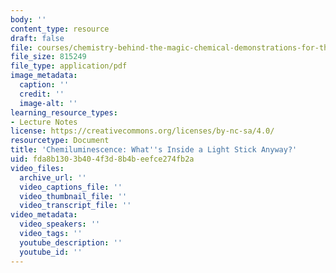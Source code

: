 ```yaml
---
body: ''
content_type: resource
draft: false
file: courses/chemistry-behind-the-magic-chemical-demonstrations-for-the-classroom/glowstick.pdf
file_size: 815249
file_type: application/pdf
image_metadata:
  caption: ''
  credit: ''
  image-alt: ''
learning_resource_types:
- Lecture Notes
license: https://creativecommons.org/licenses/by-nc-sa/4.0/
resourcetype: Document
title: 'Chemiluminescence: What''s Inside a Light Stick Anyway?'
uid: fda8b130-3b40-4f3d-8b4b-eefce274fb2a
video_files:
  archive_url: ''
  video_captions_file: ''
  video_thumbnail_file: ''
  video_transcript_file: ''
video_metadata:
  video_speakers: ''
  video_tags: ''
  youtube_description: ''
  youtube_id: ''
---
```

